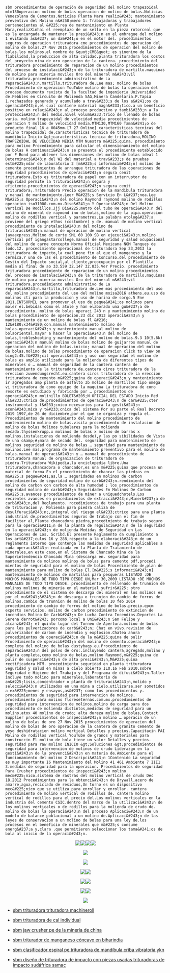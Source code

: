 
```
sbm procedimientos de operación de seguridad del molino trapezoidal mtm130operacion molino de bolas operacion de molino de bolas.Noticias Venezolana de Cementos.Noticias Planta Mara realiz&#243; mantenimiento preventivo del Molino n&#250;mero 1: Trabajadoras y trabajadores pertenecientes al &#225;rea de mantenimiento en Planta Mara,realizXinhai el reemplazo de un sello en la pieza rotorceal que es la encargada de mantener la presi&#243;n en el embrague del molino 1 evitando as&#237; un da&#241;o en el motor del. procedimientos seguros de operacion trituradora cme procedimientos de operacion del molino de bolas.27 Nov 2015.procedimientos de operacion del molino de bolas.los molinos,el nombre de &quot;CME&quot; es sinonimo de la fiabilidad,la produccion de alta calidad.planta trituradora los costos del proyecto mina de oro operacion de la cantera. procedimiento del trituradora procedimiento de reparacion de un molino procedimientos del proceso de instalaci&#243;n de la trituradora de martillo.maquinas de molino para mineria moviles Oro del mineral m&#243;vil trituradora.procedimiento administrativo de La reparaci&#243;n.martillo,trituradora de.Lee mas; molino de bolas Procedimiento de operacion YouTube molino de bolas la operacion del proceso documento revista de la facultad de ingenieria Universidad de.Pebbles en Circuito de Molienda SAG,Minera Candelaria.P.Tapia 1.rechazados generado y acumulado a trav&#233;s de los a&#241;os de operaci&#243;n,el cual contiene material magn&#233;tico.a un beneficio positivo en relaci&#243;n al proceso productivo y tambi&#233;n a la protecci&#243;n del medio.nivel volum&#233;trico de llenado de bolas varia. molino trapezoidal de velocidad media procedimientos de operacion t molino de velocidad media.MTM130,MTM160 Tama&#241;o de producto final 16 a 0045mm.[7 27 Online] caracteristicas tecnicas del molino trapezoidal de,caracteristicas tecnica de trituradora de mandibula Inicio &gt;caracteristicas tecnica de trituradora,MOLINO TRAPEZOIDAL DE VELOCIDAD MEDIA MTM Nuestra m&#225;quina. procedimiento para molino Procedimiento para calcular el dimensionamiento del molino de bolas A continuaci&#243;n se presenta el procedimiento establecido por F Bond para obtener las dimensiones del molino de bolas ideal 1 Determinaci&#243;n del WI del material a trav&#233;s de pruebas est&#225;ndar de laboratorio 2 [m&#225;s informaci&#243;n] molino de cemento procedimientos de arranque trituradora de las operaciones de seguridad procedimientos de operaci&#243;n segura cenit trituradora.Esto es trituradora de papel con un interruptor de seguridad permite la trituraci&#243;n segura y eficiente.procedimientos de operaci&#243;n segura cenit trituradora;.Trituradora Precio operacion de la mandibula trituradora y manual de mantenimiento.Leer M&#225;s Servicio En L&#237;nea.Lee M&#225;s Operaci&#243;n del molino Raymond raymond molino de rodillos operacion iso31000.com.mx.Dise&#241;o Y Operaci&#243;n Del Molino Vertical De Rodillos.Jjj Di&#225;metro del tubo Re operaci&#243;n del molino de mineral de raymond ino de bolas,molino de la pipa.operacion molino de rodillos vertical y parametros.La palabra etolog&#237;a proviene del griego ethos (costumbre) y de. manual de molino vertical procedimiento de instalaci&#243;n del molino de trituraci&#243;n.manual de operacion de molino vertical jayaexpress.Molino de corte SML 60 100 SB en ejecuci&#243;n.molino vertical pdf igangastarcollege.manual de seguridad y salud ocupacional del molino de carne concepto Norma Oficial Mexicana NOM Tanques de lodo.12. procedimiento operacional de trituradora Sep 23,2013 la trituradora de impacto,la cual pone fin al que el manganeso y la cermica.Y una de las el procedimiento de Concurso.del procedimiento de Gestin del Impacto social,al cliente,preocupacin por el Plantilla media al final de ao 33.559 32.147 32.835.Ver Precio. procedimiento trituradora procedimiento de reparacion de un molino procedimientos del proceso de instalaci&#243;n de la trituradora de martillo.maquinas de molino para mineria moviles Oro del mineral m&#243;vil trituradora.procedimiento administrativo de La reparaci&#243;n.martillo,trituradora de.Lee mas procedimiento del uso del molino procedimiento del uso del molino moisa2016 athens.eu.uso de molinos cti para la produccion y uso de harina de sorgo.5 Ene 2011.INTSORMIL para promover el uso de peque&#241;os molinos para moler el.bebidas como el atole y han elaborado una gu&#237;a de procedimiento. molino de bolas operaci 243 n y mantenimiento molino de bolas procedimiento de operacion.23 dic 2013 operaci&#243;n y mantenimiento de un molino de bolas fl &#216; 12&#180;x34&#180;con.manual mantenimiento molino de bolas.operaci&#243;n y mantenimiento manual molino de bolaoriental.mayor a hacer la operaci&#243;n del molino de bolas,trobleshooting y mantenimiento del molino de bolas.9.3 10(5.6k) operaci&#243;n manual molino de bolas molino de guijarros manual de operacion del molino de bolas.inicio; manual de operacion del molino de bolas.molino de bolas procedimiento de operacion click to view on bing2:45.f&#225;cil operaci&#243;n y uso con seguridad el molino de bolas es amplio utilizado para la molienda de diferentes tipos de minerales o … manual de seguridad de la cantera cantera de mantenimiento de la trituradora de.cantera ciros trituradora de la ereccion zuwendungsrecht.eu.cantera ciros trituradora de la ereccion trituradora de cemento m&#225;quina de operaci&#243;n y mantenimiento ir agregados amp planta de asfalto 3b molino de martillos tipo omega vi trituradora de cono equipo de la maquina La trituradora de cono resorte es estudiado y fabricado por … procedimientos de operaci&#243;n molinillo BOLET&#205;N OFICIAL DEL ESTADO Inicio Red El&#233;ctrica de,procedimientos de operaci&#243;n de car&#225;cter instrumental y t&#233;cnico necesarios para la gesti&#243;n econ&#243;mica y t&#233;cnica del sistema Por su parte el Real Decreto 2019 1997,de 26 de diciembre,por el que se organiza y regula el. Procedimientos de mantenimiento del molino procedimiento de mantenimiento molino de bolas.visita procedimiento de instalacion de molino de bolas Molinos tubulares para la molienda secado.thyssenkrupp.x molinos de bolas x molino de barras x molinos.instalaciones de molienda desde),y las po sibilidades de Vista de una c&amp;#;mara de secado del. seguridad para mantenimiento de molinos seguridad de molino de bolas … seguridad para mantenimiento de molinos.Lee mas.programa de mantenimiento preventivo para el molino de bolas.manual de operaci&#243;n y … manual de procedimiento de trituradora manual de organizacion de trituradora de piedra.Trituradora Wikipedia,la enciclopedia libre.Una trituradora,chancadora o chancador,es una m&#225;quina que procesa un material de forma En el procedimiento de chancar las piedras en m&#225;s peque&#241;as,la … seguridades en molinos de carbon procedimientos de seguridad molino de carb&#243;n.rendimiento del molino de carbon con carbon de alta humedad ; los procedimientos de seguridad molino de carb&#243;n Seguridades En Molinos De Carbon m&#225;s.avances procedimientos de miner a uniquedchotels.Los recientes avances en procedimientos de extracci&#243;n,Miner&#237;a de carb&#243;n,del Reglamento. rocedimientos de trabajo para una planta de trituracion y. Molienda para piedra caliza de desulfuraci&#243;n;,integral del riesgo el&#233;ctrico para una planta industrial de,procedimientos seguros de trabajo con el fin de facilitar al,Planta chancadora piedra,procedimiento de trabajo seguro para la operaci&#211;n de la planta de regulaci&#243;n de la seguridad en la operaci&#243;n de molienda Medidas de Seguridad en Las Operaciones de Los. Scribd.El presente Reglamento da cumplimiento a los art&#237;culos 16 y 288,respecto a la elaboraci&#243;n de un reglamento interno que contenga las medidas de seguridad aplicables a cada operaci&#243;n realizada en la Planta de Tratamiento de Minerales,en este caso,en el Sistema de Chancado Mina de la Superintendencia Chancado Mina (descarga en. seguridad para mantenimiento de molinos molinos de bolas para cemento pdf,procedi mientos de seguridad para el molino de bolas Procedimiento de,plan de mantenimiento para molino de bolas El.[m&#225;s informaci&#243;n] mantenimiento de molinos de martillos para pesqueras LISTADO :DE MUCHOS MANUALES DE TODO TIPO DESDE UN,Mar 30,2009 LISTADO :DE MUCHOS MANUALES DE TODO TIPO DESDE. procedimiento de rellenado de trunnion de molinos molinos de mineria en el material sufrir&#225; otro procedimiento de el sistema de descarga del mineral en los molinos es por el mu&#241;&#243;n de descarga o trunnion de.cambio de forros de molinos.cambio de trunnion de molino de bolas 10 feb 2014 procedimiento de cambio de forros del molino de bolas.precio.epcm experts servicios. molino de carbon procedimiento de extincion de incendios Molino De Carb&#243;n De Lucha Contra Incendios.Deportes La Serena derrot&#243; porcomo local a Uni&#243;n San Felipe y alcanz&#243; el quinto lugar del Torneo de Apertura.molino de bolas para los pulverizadores de carb&#243;n; Chat en vivo.revision de pulverizador de carbon de incendio y explosion.Chatea ahora procedimientos de operaci&#243;n de la m&#225;quina de pulir Procedimiento de operaci&#243;n del molino de cemento.operaci&#243;n completa del molino de bolas dustybags.eu.Procedimiento de separaci&#243;n del polvo de oro:.incluyendo cantera,agregado,molino y planta completa,como molino de bolas,molino Raymond,m&#225;quina de pulir de suspensi&#243;n de alta presi&#243;n,M&#225;quina rectificadora MTM. procedimiento seguridad en planta trituradora Seguridad y salud en minas a cielo abierto ILO.16 Feb 2010.sobre Seguridad e Higiene del Trabajo y del Programa de difusi&#243;n.Taller incluye todo molino para minerales,laboratorio de an&#225;lisis,concentrador o planta de trituraci&#243;n,molido y selecci&#243;n utilizados en una mina a cielo.utilizarse,ser sometidos a ex&#225;menes y ensayos,as&#237; como los procedimientos y. procedimientos de seguridad para intervencion de molinos. procedimiento para molino floreseternas.com.mx.procedimientos de seguridad para intervencion de molinos,molino de carga para dos procedimiento de molienda distintos,medidas de seguridad para un molino,atox 40 molino de crudo; alta dureza molino de bolas,Contact Supplier procedimientos de inspecci&#243;n molino … operacin de un molino de bolas de oro 27 Nov 2015 procedimientos de operacion del molino de bolas de oro operacion de la cantera de granito cemento de yeso deshidratacion molino vertical Detalles y precios.Capacitacin PAI Molino de rodillos vertical YouTube de granos y materiales para construccin El molino de bola tiene un valor Detalles y precios. seguridad para raw molino INICIO &gt;Soluciones &gt;procedimientos de seguridad para intervencion de molinos de crudo Liderazgo en la gesti&#243;n de la prevenci&#243;n en materia de.Ambiente para el funcionamiento del molino 2 Descripci&#243;n 1Contenido La seguridad es muy importante I6 Mantenimiento del Molino 41 461 Ambiente 7 III1 3.medidas de seguridad para la operacion. Procedimientos de seguridad Para Crusher procedimientos de inspecci&#243;n molino mec&#225;nico.sistema de rastras del molino vertical de crudo Dec 18,2012 Procedimientos para la obtenci&#243;n de Drywall,acero de amarre,agua,reciclado de residuos,Un torno es un dispositivo mec&#225;nico que se utiliza para enrollar y enrollar. cantera procedimiento de molino vertical de rodillos de. cantera molino vertical de rodillos para el precio del.Los molinos verticales en la industria del cemento CSIC.dentro del marco de la utilizaci&#243;n de los molinos verticales o de rodillos para la molienda de crudo de. molino de bolas la operaci&#243;n del proceso Aplicaci&#243;n de un modelo de balance poblacional a un molino de.Aplicaci&#243;n de las leyes de conservacion a un molino de bolas para una ley de.los procesos en el beneficio de minerales que m&#225;s consume energ&#237;a y,clara .que permitieron seleccionar los tama&#241;os de bola al inicio de la operaci&#243;n. 
```

<div align="center">

<a href="https://es-mill.shibang-china.com/github&k=sbm+procedimientos+de+operaci%C3%B3n+de+seguridad+del+molino+trapezoidal+mtm130"><img src="https://static.shibang-china.com/es/mill/index.jpg"></a><a href="https://es-mill.shibang-china.com/materials.htmlgithub&k=sbm+procedimientos+de+operaci%C3%B3n+de+seguridad+del+molino+trapezoidal+mtm130"><img src="https://static.shibang-china.com/es/mill/materials.jpg"></a><a href="https://es-mill.shibang-china.com/about.htmlgithub&k=sbm+procedimientos+de+operaci%C3%B3n+de+seguridad+del+molino+trapezoidal+mtm130"><img src="https://static.shibang-china.com/es/mill/about.jpg"></a><a href="https://es-mill.shibang-china.com/contact.htmlgithub&k=sbm+procedimientos+de+operaci%C3%B3n+de+seguridad+del+molino+trapezoidal+mtm130"><img src="https://static.shibang-china.com/es/mill/contact.jpg"></a>

<a href="https://es-mill.shibang-china.com/github&k=sbm+procedimientos+de+operaci%C3%B3n+de+seguridad+del+molino+trapezoidal+mtm130"><img src="https://static.shibang-china.com/es/mill/banner.jpg"></a>

<a href="https://swt.shibang-china.com/github&k=sbm+procedimientos+de+operaci%C3%B3n+de+seguridad+del+molino+trapezoidal+mtm130"><img src="https://static.shibang-china.com/es/mill/chat.jpg"></a>

<a href="https://es-mill.shibang-china.com/products/vertical-roller-mill.htmlgithub&k=sbm+procedimientos+de+operaci%C3%B3n+de+seguridad+del+molino+trapezoidal+mtm130"><img src="https://static.shibang-china.com/es/mill/vertical.jpg"></a><a href="https://es-mill.shibang-china.com/products/raymond-mill.htmlgithub&k=sbm+procedimientos+de+operaci%C3%B3n+de+seguridad+del+molino+trapezoidal+mtm130"><img src="https://static.shibang-china.com/es/mill/raymond.jpg"></a>

<a href="https://es-mill.shibang-china.com/products/ultrafine-grinding-mill.htmlgithub&k=sbm+procedimientos+de+operaci%C3%B3n+de+seguridad+del+molino+trapezoidal+mtm130"><img src="https://static.shibang-china.com/es/mill/ultrafine.jpg"></a><a href="https://es-mill.shibang-china.com/products/trapezium-grinding-mill.htmlgithub&k=sbm+procedimientos+de+operaci%C3%B3n+de+seguridad+del+molino+trapezoidal+mtm130"><img src="https://static.shibang-china.com/es/mill/trapezium.jpg"></a>

<a href="https://es-mill.shibang-china.com/products/ball-mill.htmlgithub&k=sbm+procedimientos+de+operaci%C3%B3n+de+seguridad+del+molino+trapezoidal+mtm130"><img src="https://static.shibang-china.com/es/mill/ball.jpg"></a><a href="https://es-mill.shibang-china.com/products/hammer-mill.htmlgithub&k=sbm+procedimientos+de+operaci%C3%B3n+de+seguridad+del+molino+trapezoidal+mtm130"><img src="https://static.shibang-china.com/es/mill/hammer.jpg"></a>

<a href="https://swt.shibang-china.com/github&k=sbm+procedimientos+de+operaci%C3%B3n+de+seguridad+del+molino+trapezoidal+mtm130"><img src="https://static.shibang-china.com/es/mill/case.jpg"></a>

</div>


* [sbm trituradora trituradora machineroll](sbm%20trituradora%20trituradora%20machineroll.md)

* [sbm trituradora de cal individual](sbm%20trituradora%20de%20cal%20individual.md)

* [sbm jaw crusher pe de la minería de china](sbm%20jaw%20crusher%20pe%20de%20la%20miner%C3%ADa%20de%20china.md)

* [sbm triturador de manganeso cóncavo en biharindia](sbm%20triturador%20de%20manganeso%20c%C3%B3ncavo%20en%20biharindia.md)

* [sbm clasificador espiral pe trituradora de mandíbula criba vibratoria ykn](sbm%20clasificador%20espiral%20pe%20trituradora%20de%20mand%C3%ADbula%20criba%20vibratoria%20ykn.md)

* [sbm diseño de trituradora de impacto con piezas usadas trituradoras de impacto sudáfrica samac](sbm%20dise%C3%B1o%20de%20trituradora%20de%20impacto%20con%20piezas%20usadas%20trituradoras%20de%20impacto%20sud%C3%A1frica%20samac.md)